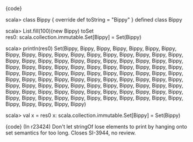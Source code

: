 {code}

scala> class Bippy { override def toString = "Bippy" }
defined class Bippy

scala> List.fill(100)(new Bippy) toSet                
res0: scala.collection.immutable.Set[Bippy] = Set(Bippy)

scala> println(res0)
Set(Bippy, Bippy, Bippy, Bippy, Bippy, Bippy, Bippy, Bippy, Bippy, Bippy, Bippy, Bippy, Bippy, Bippy, Bippy, Bippy, Bippy, Bippy, Bippy, Bippy, Bippy, Bippy, Bippy, Bippy, Bippy, Bippy, Bippy, Bippy, Bippy, Bippy, Bippy, Bippy, Bippy, Bippy, Bippy, Bippy, Bippy, Bippy, Bippy, Bippy, Bippy, Bippy, Bippy, Bippy, Bippy, Bippy, Bippy, Bippy, Bippy, Bippy, Bippy, Bippy, Bippy, Bippy, Bippy, Bippy, Bippy, Bippy, Bippy, Bippy, Bippy, Bippy, Bippy, Bippy, Bippy, Bippy, Bippy, Bippy, Bippy, Bippy, Bippy, Bippy, Bippy, Bippy, Bippy, Bippy, Bippy, Bippy, Bippy, Bippy, Bippy, Bippy, Bippy, Bippy, Bippy, Bippy, Bippy, Bippy, Bippy, Bippy, Bippy, Bippy, Bippy, Bippy, Bippy, Bippy, Bippy, Bippy, Bippy, Bippy)

scala> val x = res0
x: scala.collection.immutable.Set[Bippy] = Set(Bippy)

{code}
(In r23424) Don't let stringOf lose elements to print by hanging onto set
semantics for too long.  Closes SI-3944, no review.
